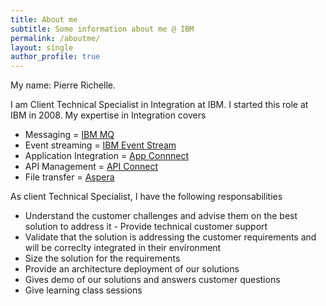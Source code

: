 ```yaml
---
title: About me
subtitle: Some information about me @ IBM
permalink: /aboutme/
layout: single
author_profile: true
---
```


My name: Pierre Richelle. 

I am Client Technical Specialist in Integration at IBM.
I started this role at IBM in 2008.
My expertise in Integration covers 
- Messaging = [IBM MQ](https://developer.ibm.com/components/ibm-mq/)
- Event streaming = [IBM Event Stream](https://developer.ibm.com/components/event-streams/)
- Application Integration = [App Connnect](https://developer.ibm.com/components/app-connect/)
- API Management = [API Connect](https://developer.ibm.com/components/api-connect/)
- File transfer = [Aspera](https://www.ibm.com/be-en/products/aspera/developer)

As client Technical Specialist, I have the following responsabilities
  - Understand the customer challenges and advise them on the best solution to address it   - Provide technical customer support
  - Validate that the solution is addressing the customer requirements and will be correclty integrated in their environment
  - Size the solution for the requirements
  - Provide an architecture deployment of our solutions
  - Gives demo of our solutions and answers customer questions
  - Give learning class sessions
